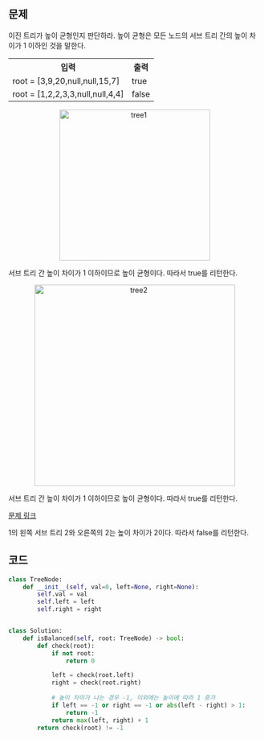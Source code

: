 ## 문제

이진 트리가 높이 균형인지 판단하라. 높이 균형은 모든 노드의 서브 트리 간의 높이 차이가 1 이하인 것을 말한다. 

 <table>
	<th>입력</th>
	<th>출력</th>
	<tr><!-- 첫번째 줄 시작 -->
	    <td>root = [3,9,20,null,null,15,7]</td>
	    <td>true</td>
	</tr><!-- 첫번째 줄 끝 -->
	<tr><!-- 두번째 줄 시작 -->
	    <td>root = [1,2,2,3,3,null,null,4,4]</td>
	    <td>false</td>
	</tr><!-- 두번째 줄 끝 -->
    </table>

<p align="center">
<img width="300"src="https://assets.leetcode.com/uploads/2020/10/06/balance_1.jpg" alt="tree1">
</p>

서브 트리 간 높이 차이가 1 이하이므로 높이 균형이다. 따라서 true를 리턴한다. 

<p align="center">
<img width="400"src="https://assets.leetcode.com/uploads/2020/10/06/balance_2.jpg" alt="tree2">
</p>

서브 트리 간 높이 차이가 1 이하이므로 높이 균형이다. 따라서 true를 리턴한다. 

<a href="https://leetcode.com/problems/balanced-binary-tree/" target="_blank">문제 링크</a>

1의 왼쪽 서브 트리 2와 오른쪽의 2는 높이 차이가 2이다. 따라서 false를 리턴한다. 

## 코드

```python
class TreeNode:
    def __init__(self, val=0, left=None, right=None):
        self.val = val
        self.left = left
        self.right = right


class Solution:
    def isBalanced(self, root: TreeNode) -> bool:
        def check(root):
            if not root:
                return 0

            left = check(root.left)
            right = check(root.right)
            
            # 높이 차이가 나는 경우 -1, 이외에는 높이에 따라 1 증가
            if left == -1 or right == -1 or abs(left - right) > 1:
                return -1
            return max(left, right) + 1
        return check(root) != -1
```

